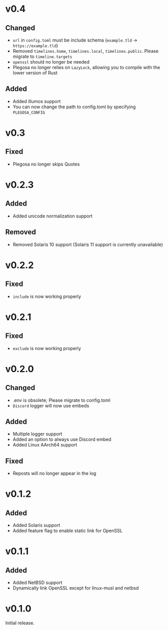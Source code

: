 # v0.4

## Changed

- `url` in `config.toml` must be include schema (`example.tld` → `https://example.tld`)
- Removed `timelines.home`, `timelines.local`, `timelines.public`. Please migrate to `timeline.targets`
- `openssl` should no longer be needed
- Plegosa no longer relies on `LazyLock`, allowing you to compile with the lower version of Rust

## Added

- Added illumos support
- You can now change the path to config.toml by specifying `PLEGOSA_CONFIG`

# v0.3

## Fixed

- Plegosa no longer skips Quotes

# v0.2.3

## Added

- Added unicode normalization support

## Removed

- Removed Solaris 10 support (Solaris 11 support is currently unavailable)

# v0.2.2

## Fixed

- `include` is now working properly

# v0.2.1

## Fixed

- `exclude` is now working properly

# v0.2.0

## Changed

- .env is obsolete; Please migrate to config.toml
- `Discord` logger will now use embeds

## Added

- Multiple logger support
- Added an option to always use Discord embed
- Added Linux AArch64 support

## Fixed

- Reposts will no longer appear in the log

# v0.1.2

## Added

- Added Solaris support
- Added feature flag to enable static link for OpenSSL

# v0.1.1

## Added

- Added NetBSD support
- Dynamically link OpenSSL except for linux-musl and netbsd

# v0.1.0

Initial release.
